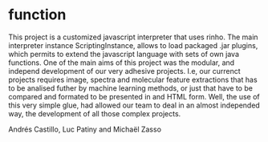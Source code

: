 function
========
This project is a customized javascript interpreter that uses rinho. The main interpreter instance ScriptingInstance, allows to load 
packaged .jar plugins, which permits to extend the javascript language with sets of own java functions.
One of the main aims of this project was the modular, and independ development of our very adhesive projects. I.e, our currenct projects
requires image, spectra and molecular feature extractions that has to be analised futher by machine learning methods, or just that have to
be compared and formated to be presented in and HTML form. Well, the use of this very simple glue, had allowed our team to deal in an almost
independed way, the development of all those complex projects.

Andrés Castillo, Luc Patiny and Michaël Zasso
